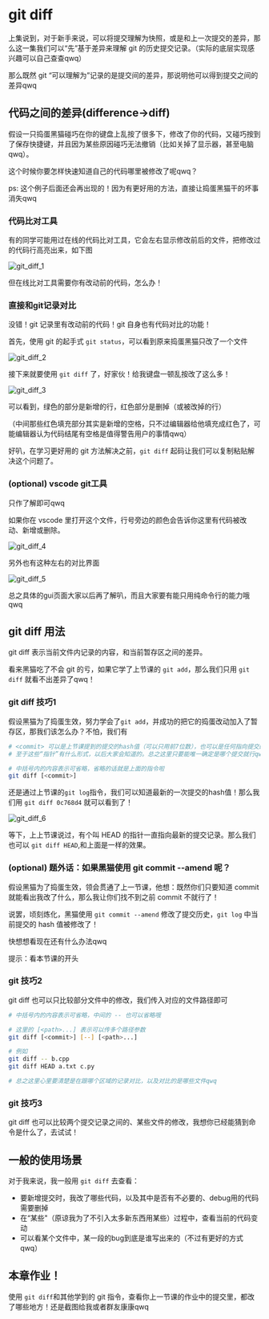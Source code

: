 # git diff

上集说到，对于新手来说，可以将提交理解为快照，或是和上一次提交的差异，那么这一集我们可以“先”基于差异来理解 git 的历史提交记录。（实际的底层实现感兴趣可以自己查查qwq）

那么既然 git “可以理解为”记录的是提交间的差异，那说明他可以得到提交之间的差异qwq

## 代码之间的差异(difference->diff)

假设一只捣蛋黑猫碰巧在你的键盘上乱按了很多下，修改了你的代码，又碰巧按到了保存快捷键，并且因为某些原因碰巧无法撤销（比如关掉了显示器，甚至电脑qwq）。

这个时候你要怎样快速知道自己的代码哪里被修改了呢qwq？

ps: 这个例子后面还会再出现的！因为有更好用的方法，直接让捣蛋黑猫干的坏事消失qwq

### 代码比对工具

有的同学可能用过在线的代码比对工具，它会左右显示修改前后的文件，把修改过的代码行高亮出来，如下图

![git_diff_1](images/git_diff1.png)

但在线比对工具需要你有改动前的代码，怎么办！

### 直接和git记录对比

没错！git 记录里有改动前的代码！git 自身也有代码对比的功能！

首先，使用 git 的起手式 `git status`，可以看到原来捣蛋黑猫只改了一个文件

![git_diff_2](images/git_diff2.png)

接下来就要使用 `git diff` 了，好家伙！给我键盘一顿乱按改了这么多！

![git_diff_3](images/git_diff3.png)

可以看到，绿色的部分是新增的行，红色部分是删掉（或被改掉的行）

（中间那些红色填充部分其实是新增的空格，只不过编辑器给他填充成红色了，可能编辑器认为代码结尾有空格是值得警告用户的事情qwq）

好叭，在学习更好用的 git 方法解决之前，`git diff` 起码让我们可以复制粘贴解决这个问题了。

### (optional) vscode git工具

只作了解即可qwq

如果你在 vscode 里打开这个文件，行号旁边的颜色会告诉你这里有代码被改动、新增或删除。

![git_diff_4](images/git_diff4.png)

另外也有这种左右的对比界面

![git_diff_5](images/git_diff5.png)

总之具体的gui页面大家以后再了解叭，而且大家要有能只用纯命令行的能力哦qwq

## git diff 用法

git diff 表示当前文件内记录的内容，和当前暂存区之间的差异。

看来黑猫吃了不会 git 的亏，如果它学了上节课的 `git add`，那么我们只用 `git diff` 就看不出差异了qwq！

### git diff 技巧1

假设黑猫为了捣蛋生效，努力学会了`git add`，并成功的把它的捣蛋改动加入了暂存区，那我们该怎么办？不怕，我们有

```bash
# <commit> 可以是上节课提到的提交的hash值（可以只用前7位数），也可以是任何指向提交的“指针”。
# 至于这些“指针”有什么形式，以后大家会知道的。总之这里只要能唯一确定是哪个提交就行qwq

# 中括号内的内容表示可省略，省略的话就是上面的指令啦
git diff [<commit>]
```

还是通过上节课的`git log`指令，我们可以知道最新的一次提交的hash值！那么我们用 `git diff 0c768d4` 就可以看到了！

![git_diff_6](images/git_diff6.png)

等下，上上节课说过，有个叫 HEAD 的指针一直指向最新的提交记录。那么我们也可以 `git diff HEAD`,和上面是一样的效果。

### (optional) 题外话：如果黑猫使用 git commit --amend 呢？

假设黑猫为了捣蛋生效，领会贯通了上一节课，他想：既然你们只要知道 commit 就能看出我改了什么，那么我让你们找不到之前 commit 不就行了！

说罢，顷刻炼化，黑猫使用 `git commit --amend` 修改了提交历史，`git log` 中当前提交的 hash 值被修改了！

快想想看现在还有什么办法qwq

提示：看本节课的开头

### git 技巧2

git diff 也可以只比较部分文件中的修改，我们传入对应的文件路径即可

```bash
# 中括号内的内容表示可省略，中间的 -- 也可以省略哦

# 这里的 [<path>...] 表示可以传多个路径参数
git diff [<commit>] [--] [<path>...]

# 例如
git diff -- b.cpp
git diff HEAD a.txt c.py

# 总之这里心里要清楚是在跟哪个区域的记录对比，以及对比的是哪些文件qwq
```

### git 技巧3

git diff 也可以比较两个提交记录之间的、某些文件的修改，我想你已经能猜到命令是什么了，去试试！

## 一般的使用场景

对于我来说，我一般用 `git diff` 去查看：
- 要新增提交时，我改了哪些代码，以及其中是否有不必要的、debug用的代码需要删掉
- 在“某些"（原谅我为了不引入太多新东西用某些）过程中，查看当前的代码变动
- 可以看某个文件中，某一段的bug到底是谁写出来的（不过有更好的方式qwq）

## 本章作业！

使用 `git diff`和其他学到的 git 指令，查看你上一节课的作业中的提交里，都改了哪些地方！还是截图给我或者群友康康qwq
